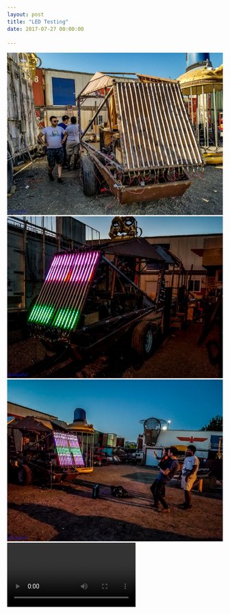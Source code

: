 ```yaml
---
layout: post
title: "LED Testing"
date: 2017-07-27 00:00:00

---
```


<span class="image main"><img src="/images/led1.jpg" alt="" /></span>
<span class="image main"><img src="/images/led2.jpg" alt="" /></span>
<span class="image main"><img src="/images/led3.jpg" alt="" /></span>
<video class="image main" controls>
    <source src="/video/led4.mov" type="video/mov">
    Your browser does not support the video tag.
</video>
